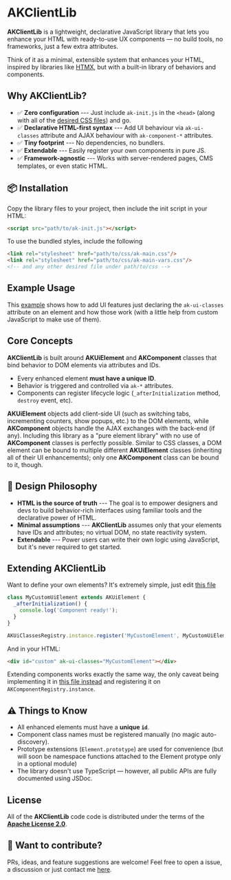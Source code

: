 
  
# AKClientLib

**AKClientLib** is a lightweight, declarative JavaScript library that lets you enhance your HTML with ready-to-use UX components — no build tools, no frameworks, just a few extra attributes.

Think of it as a minimal, extensible system that enhances your HTML, inspired by libraries like [HTMX](https://htmx.org/), but with a built-in library of behaviors and components.

## Why AKClientLib?

- ✅ **Zero configuration** --- Just include `ak-init.js` in the `<head>` (along with all of the [desired CSS files](./css)) and go.
- ✅ **Declarative HTML-first syntax** --- Add UI behaviour via `ak-ui-classes` attribute and AJAX behaviour with `ak-component-*` attributes. 
- ✅ **Tiny footprint** --- No dependencies, no bundlers.
- ✅ **Extendable** --- Easily register your own components in pure JS.
- ✅ **Framework-agnostic** --- Works with server-rendered pages, CMS templates, or even static HTML.

## 📦 Installation

Copy the library files to your project, then include the init script in your HTML:

```html
<script src="path/to/ak-init.js"></script>
```

To use the bundled styles, include the following

```html
<link rel="stylesheet" href="path/to/css/ak-main.css"/>
<link rel="stylesheet" href="path/to/css/ak-main-vars.css"/>
<!-- and any other desired file under path/to/css -->
```

## Example Usage

This [example](example.html) shows how to add UI features just declaring the `ak-ui-classes` attribute on an element and how those work (with a little help from custom JavaScript to make use of them).

## Core Concepts

**AKClientLib** is built around **AKUiElement** and **AKComponent** classes that bind behavior to DOM elements via attributes and IDs.

- Every enhanced element **must have a unique ID**.
- Behavior is triggered and controlled via `ak-*` attributes.
- Components can register lifecycle logic (`_afterInitialization` method, `destroy` event, etc).

**AKUiElement** objects add client-side UI (such as switching tabs, incrementing counters, show popups, etc.) to the DOM elements, while **AKComponent** objects handle the AJAX exchanges with the back-end (if any). Including this library as a "pure element library" with no use of **AKComponent** classes is perfectly possible.
Similar to CSS classes, a DOM element can be bound to multiple different **AKUiElement** classes (inheriting all of their UI enhancements); only one **AKComponent** class can be bound to it, though.

## 📐 Design Philosophy

- **HTML is the source of truth** --- The goal is to empower designers and devs to build behavior-rich interfaces using familiar tools and the declarative power of HTML.
- **Minimal assumptions** --- **AKClientLib** assumes only that your elements have IDs and attributes; no virtual DOM, no state reactivity system.
- **Extendable** --- Power users can write their own logic using JavaScript, but it's never required to get started.

## Extending AKClientLib

Want to define your own elements? It's extremely simple, just edit [this file](./src/ak-ui-elements.js)

```js
class MyCustomUiElement extends AKUiElement {
  _afterInitialization() {
    console.log('Component ready!');
  }
}

AKUiClassesRegistry.instance.register('MyCustomElement', MyCustomUiElement);
```

And in your HTML:

```html
<div id="custom" ak-ui-classes="MyCustomElement"></div>
```

Extending components works exactly the same way, the only caveat being implementing it in [this file instead](./src/ak-components.js) and registering it on `AKComponentRegistry.instance`.

## ⚠️ Things to Know

- All enhanced elements must have a **unique `id`**.
- Component class names must be registered manually (no magic auto-discovery).
- Prototype extensions (`Element.prototype`) are used for convenience (but will soon be namespace functions attached to the Element protype only in a optional module)
- The library doesn't use TypeScript — however, all public APIs are fully documented using JSDoc.

## License

All of the **AKClientLib** code code is distributed under the terms of the [**Apache License 2.0**](./LICENSE).

## 🧪 Want to contribute?

PRs, ideas, and feature suggestions are welcome! Feel free to open a issue, a discussion or just contact me [here](https://x.com/RelderVGC).
